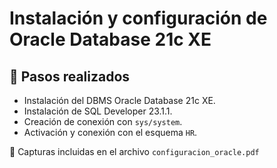 # Instalación y configuración de Oracle Database 21c XE

## 🔧 Pasos realizados

- Instalación del DBMS Oracle Database 21c XE.
- Instalación de SQL Developer 23.1.1.
- Creación de conexión con `sys/system`.
- Activación y conexión con el esquema `HR`.

📸 Capturas incluidas en el archivo `configuracion_oracle.pdf`
